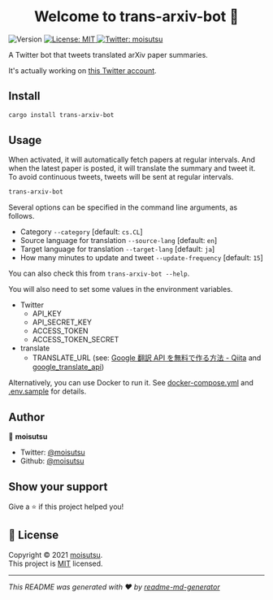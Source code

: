 <h1 align="center">Welcome to trans-arxiv-bot 👋</h1>
<p>
  <img alt="Version" src="https://img.shields.io/badge/version-0.1.4-blue.svg?cacheSeconds=2592000" />
  <a href="https://github.com/moisutsu/trans-arxiv-bot/blob/main/LICENSE" target="_blank">
    <img alt="License: MIT" src="https://img.shields.io/badge/License-MIT-yellow.svg" />
  </a>
  <a href="https://twitter.com/moisutsu" target="_blank">
    <img alt="Twitter: moisutsu" src="https://img.shields.io/twitter/follow/moisutsu.svg?style=social" />
  </a>
</p>

A Twitter bot that tweets translated arXiv paper summaries.

It's actually working on [this Twitter account](https://twitter.com/trans_arxiv_bot).

## Install

```sh
cargo install trans-arxiv-bot
```

## Usage

When activated, it will automatically fetch papers at regular intervals. And when the latest paper is posted, it will translate the summary and tweet it. To avoid continuous tweets, tweets will be sent at regular intervals.

```sh
trans-arxiv-bot
```

Several options can be specified in the command line arguments, as follows.

- Category `--category` [default: `cs.CL`]
- Source language for translation `--source-lang` [default: `en`]
- Target language for translation `--target-lang` [default: `ja`]
- How many minutes to update and tweet `--update-frequency` [default: `15`]

You can also check this from `trans-arxiv-bot --help`.

You will also need to set some values in the environment variables.

- Twitter
  - API_KEY
  - API_SECRET_KEY
  - ACCESS_TOKEN
  - ACCESS_TOKEN_SECRET
- translate
  - TRANSLATE_URL (see: [Google 翻訳 API を無料で作る方法 - Qiita](https://qiita.com/satto_sann/items/be4177360a0bc3691fdf) and [google_translate_api](https://gist.github.com/moisutsu/6d5b1721d4c4e4aa7e6184f2a6f557d5))

Alternatively, you can use Docker to run it.
See [docker-compose.yml](https://github.com/moisutsu/trans-arxiv-bot/blob/main/docker-compose.yml) and [.env.sample](https://github.com/moisutsu/trans-arxiv-bot/blob/main/.env.sample) for details.

## Author

👤 **moisutsu**

* Twitter: [@moisutsu](https://twitter.com/moisutsu)
* Github: [@moisutsu](https://github.com/moisutsu)

## Show your support

Give a ⭐️ if this project helped you!

## 📝 License

Copyright © 2021 [moisutsu](https://github.com/moisutsu).<br />
This project is [MIT](https://github.com/moisutsu/trans-arxiv-bot/blob/main/LICENSE) licensed.

***
_This README was generated with ❤️ by [readme-md-generator](https://github.com/kefranabg/readme-md-generator)_
